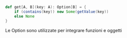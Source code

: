```scala
def get[A, B](key: A): Option[B] = { 
	if (contains(key)) new Some(getValue(key)) 
	else None 
}
```

Le Option sono utilizzate per integrare funzioni e oggetti